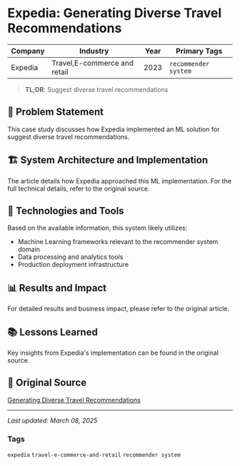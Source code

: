# Expedia: Generating Diverse Travel Recommendations

| Company | Industry | Year | Primary Tags | 
|---------|----------|------|--------------|
| Expedia | Travel,E-commerce and retail | 2023 | `recommender system` |

> **TL;DR**: Suggest diverse travel recommendations

## 📝 Problem Statement

This case study discusses how Expedia implemented an ML solution for suggest diverse travel recommendations.

## 🏗️ System Architecture and Implementation

The article details how Expedia approached this ML implementation. For the full technical details, refer to the original source.

## 🔧 Technologies and Tools

Based on the available information, this system likely utilizes:

- Machine Learning frameworks relevant to the recommender system domain
- Data processing and analytics tools
- Production deployment infrastructure

## 📊 Results and Impact

For detailed results and business impact, please refer to the original article.

## 📚 Lessons Learned

Key insights from Expedia's implementation can be found in the original source.

## 🔗 Original Source

[Generating Diverse Travel Recommendations](https://medium.com/expedia-group-tech/generating-diverse-travel-recommendations-76688f49c812)

---

*Last updated: March 08, 2025*

### Tags

`expedia` `travel-e-commerce-and-retail` `recommender system`
